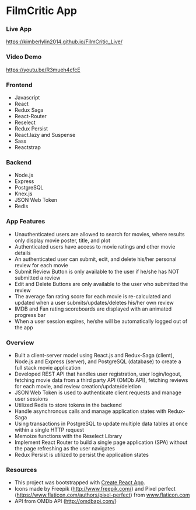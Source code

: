 
# FilmCritic App

### Live App
https://kimberlylin2014.github.io/FilmCritic_Live/

### Video Demo
https://youtu.be/R3mueh4cfcE

### Frontend 
* Javascript
* React
* Redux Saga
* React-Router
* Reselect 
* Redux Persist
* React.lazy and Suspense
* Sass
* Reactstrap

### Backend
* Node.js
* Express
* PostgreSQL
* Knex.js
* JSON Web Token
* Redis

### App Features
* Unauthenticated users are allowed to search for movies, where results only display movie poster, title, and plot
* Authenticated users have access to movie ratings and other movie details
* An authenticated user can submit, edit, and delete his/her personal review for each movie
* Submit Review Button is only available to the user if he/she has NOT submitted a review
* Edit and Delete Buttons are only available to the user who submitted the review
* The average fan rating score for each movie is re-calculated and updated when a user submits/updates/deletes his/her own review
* IMDB and Fan rating scoreboards are displayed with an animated progress bar
* When a user session expires, he/she will be automatically logged out of the app

### Overview
* Built a client-server model using React.js and Redux-Saga (client), Node.js and Express (server), and PostgreSQL (database) to create a full stack movie application
* Developed REST API that handles user registration, user login/logout, fetching movie data from a third party API (OMDb API), fetching reviews for each movie, and review creation/update/deletion
* JSON Web Token is used to authenticate client requests and manage user sessions
* Utilized Redis to store tokens in the backend
* Handle asynchronous calls and manage application states with Redux-Saga
* Using transactions in PostgreSQL to update multiple data tables at once within a single HTTP request
* Memoize functions with the Reselect Library
* Implement React Router to build a single page application (SPA) without the page refreshing as the user navigates
* Redux Persist is utilized to persist the application states


### Resources
* This project was bootstrapped with [Create React App](https://github.com/facebook/create-react-app).
* Icons made by Freepik (http://www.freepik.com/) and Pixel perfect (https://www.flaticon.com/authors/pixel-perfect) from www.flaticon.com
* API from OMDb API (http://omdbapi.com/)